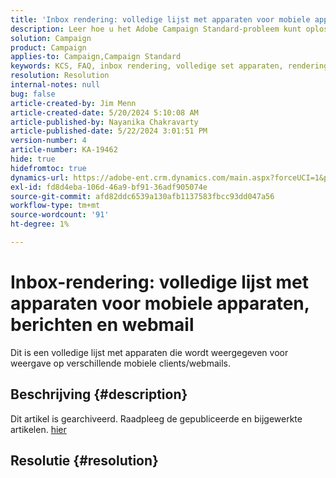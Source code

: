 ```yaml
---
title: 'Inbox rendering: volledige lijst met apparaten voor mobiele apparaten/messaging/webmail'
description: Leer hoe u het Adobe Campaign Standard-probleem kunt oplossen waarbij de apparaatlijst wordt weergegeven voor weergave op verschillende mobiele clients/communicatieclients/webmails.
solution: Campaign
product: Campaign
applies-to: Campaign,Campaign Standard
keywords: KCS, FAQ, inbox rendering, volledige set apparaten, rendering across, mobile, messaging client, webmail, ACS, AC, Adobe Campaign, Adobe Campaign Standard
resolution: Resolution
internal-notes: null
bug: false
article-created-by: Jim Menn
article-created-date: 5/20/2024 5:10:08 AM
article-published-by: Nayanika Chakravarty
article-published-date: 5/22/2024 3:01:51 PM
version-number: 4
article-number: KA-19462
hide: true
hidefromtoc: true
dynamics-url: https://adobe-ent.crm.dynamics.com/main.aspx?forceUCI=1&pagetype=entityrecord&etn=knowledgearticle&id=26b95038-6716-ef11-9f8a-6045bd006268
exl-id: fd8d4eba-106d-46a9-bf91-36adf905074e
source-git-commit: afd82ddc6539a130afb1137583fbcc93dd047a56
workflow-type: tm+mt
source-wordcount: '91'
ht-degree: 1%

---
```


# Inbox-rendering: volledige lijst met apparaten voor mobiele apparaten, berichten en webmail


Dit is een volledige lijst met apparaten die wordt weergegeven voor weergave op verschillende mobiele clients/webmails.

## Beschrijving {#description}

Dit artikel is gearchiveerd. Raadpleeg de gepubliceerde en bijgewerkte artikelen. [hier](https://experienceleague.adobe.com/search.html#sort=relevancy)

## Resolutie {#resolution}
